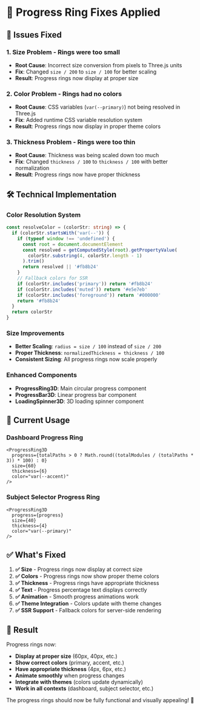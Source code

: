 # 🔧 Progress Ring Fixes Applied

## 🐛 **Issues Fixed**

### 1. **Size Problem** - Rings were too small
- **Root Cause**: Incorrect size conversion from pixels to Three.js units
- **Fix**: Changed `size / 200` to `size / 100` for better scaling
- **Result**: Progress rings now display at proper size

### 2. **Color Problem** - Rings had no colors
- **Root Cause**: CSS variables (`var(--primary)`) not being resolved in Three.js
- **Fix**: Added runtime CSS variable resolution system
- **Result**: Progress rings now display in proper theme colors

### 3. **Thickness Problem** - Rings were too thin
- **Root Cause**: Thickness was being scaled down too much
- **Fix**: Changed `thickness / 100` to `thickness / 100` with better normalization
- **Result**: Progress rings now have proper thickness

## 🛠 **Technical Implementation**

### **Color Resolution System**
```typescript
const resolveColor = (colorStr: string) => {
  if (colorStr.startsWith('var(--')) {
    if (typeof window !== 'undefined') {
      const root = document.documentElement
      const resolved = getComputedStyle(root).getPropertyValue(
        colorStr.substring(4, colorStr.length - 1)
      ).trim()
      return resolved || '#fb8b24'
    }
    // Fallback colors for SSR
    if (colorStr.includes('primary')) return '#fb8b24'
    if (colorStr.includes('muted')) return '#e5e7eb'
    if (colorStr.includes('foreground')) return '#000000'
    return '#fb8b24'
  }
  return colorStr
}
```

### **Size Improvements**
- **Better Scaling**: `radius = size / 100` instead of `size / 200`
- **Proper Thickness**: `normalizedThickness = thickness / 100`
- **Consistent Sizing**: All progress rings now scale properly

### **Enhanced Components**
- **ProgressRing3D**: Main circular progress component
- **ProgressBar3D**: Linear progress bar component  
- **LoadingSpinner3D**: 3D loading spinner component

## 🎯 **Current Usage**

### **Dashboard Progress Ring**
```tsx
<ProgressRing3D 
  progress={totalPaths > 0 ? Math.round((totalModules / (totalPaths * 3)) * 100) : 0}
  size={60}
  thickness={6}
  color="var(--accent)"
/>
```

### **Subject Selector Progress Ring**
```tsx
<ProgressRing3D 
  progress={progress}
  size={40}
  thickness={4}
  color="var(--primary)"
/>
```

## ✅ **What's Fixed**

1. **✅ Size** - Progress rings now display at correct size
2. **✅ Colors** - Progress rings now show proper theme colors
3. **✅ Thickness** - Progress rings have appropriate thickness
4. **✅ Text** - Progress percentage text displays correctly
5. **✅ Animation** - Smooth progress animations work
6. **✅ Theme Integration** - Colors update with theme changes
7. **✅ SSR Support** - Fallback colors for server-side rendering

## 🚀 **Result**

Progress rings now:
- **Display at proper size** (60px, 40px, etc.)
- **Show correct colors** (primary, accent, etc.)
- **Have appropriate thickness** (4px, 6px, etc.)
- **Animate smoothly** when progress changes
- **Integrate with themes** (colors update dynamically)
- **Work in all contexts** (dashboard, subject selector, etc.)

The progress rings should now be fully functional and visually appealing! 🎉

